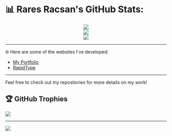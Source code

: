 # 📊 Rares Racsan's GitHub Stats:

<div align="center">
  <img src="https://github-readme-streak-stats.herokuapp.com/?user=RaresRacsan&theme=dark&hide_border=false" /><br/>
  <img src="https://github-readme-stats.vercel.app/api?username=RaresRacsan&theme=dark&hide_border=false&include_all_commits=false&count_private=false" /><br/>
  <img src="https://github-readme-stats.vercel.app/api/top-langs/?username=RaresRacsan&theme=dark&hide_border=false&include_all_commits=false&count_private=false&layout=compact" />
</div>

---

🌐 Here are some of the websites I've developed:

- [My Portfolio](https://raresracsan.github.io/)
- [RapidType](https://rapidtype.github.io/)

---

Feel free to check out my repositories for more details on my work!

## 🏆 GitHub Trophies
![](https://github-profile-trophy.vercel.app/?username=RaresRacsan&theme=radical&no-frame=false&no-bg=true&margin-w=4)

---
[![](https://visitcount.itsvg.in/api?id=RaresRacsan&icon=0&color=0)](https://visitcount.itsvg.in)
